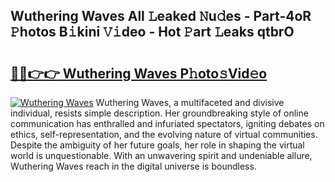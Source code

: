 ## Wuthering Waves All 𝙻eaked 𝙽u𝚍es - Part-4oR 𝙿hotos B𝚒kini 𝚅𝚒deo - Hot 𝙿art 𝙻eaks qtbrO

# <h2><a href="http://ld0t6l3.urlbe.top/?page=Wuthering+Waves">🔗🔗👉👉 Wuthering Waves P𝚑oto𝚜Vid𝚎o</a></h2>

[![Wuthering Waves](https://i.imgur.com/eBuTRDB.gif)](http://ld0t6l3.urlbe.top/?page=Wuthering+Waves)
Wuthering Waves, a multifaceted and divisive individual, resists simple description. Her groundbreaking style of online communication has enthralled and infuriated spectators, igniting debates on ethics, self-representation, and the evolving nature of virtual communities. Despite the ambiguity of her future goals, her role in shaping the virtual world is unquestionable. With an unwavering spirit and undeniable allure, Wuthering Waves reach in the digital universe is boundless.
